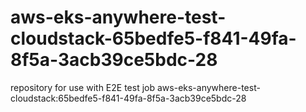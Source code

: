 # aws-eks-anywhere-test-cloudstack-65bedfe5-f841-49fa-8f5a-3acb39ce5bdc-28
repository for use with E2E test job aws-eks-anywhere-test-cloudstack:65bedfe5-f841-49fa-8f5a-3acb39ce5bdc-28

